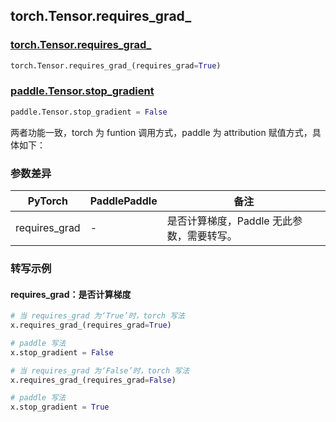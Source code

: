 ## torch.Tensor.requires_grad_
### [torch.Tensor.requires_grad_](https://pytorch.org/docs/stable/generated/torch.Tensor.requires_grad_.html?highlight=requires_grad_#torch.Tensor.requires_grad_)

```python
torch.Tensor.requires_grad_(requires_grad=True)
```

### [paddle.Tensor.stop_gradient](https://www.paddlepaddle.org.cn/documentation/docs/zh/api/paddle/Tensor_cn.html#stop-gradient)

```python
paddle.Tensor.stop_gradient = False
```

两者功能一致，torch 为 funtion 调用方式，paddle 为 attribution 赋值方式，具体如下：
### 参数差异
| PyTorch       | PaddlePaddle | 备注                                                   |
| ------------- | ------------ | ------------------------------------------------------ |
| requires_grad        | -            | 是否计算梯度，Paddle 无此参数，需要转写。                                      |


### 转写示例
#### requires_grad：是否计算梯度
```python
# 当 requires_grad 为‘True’时，torch 写法
x.requires_grad_(requires_grad=True)

# paddle 写法
x.stop_gradient = False

# 当 requires_grad 为‘False’时，torch 写法
x.requires_grad_(requires_grad=False)

# paddle 写法
x.stop_gradient = True
```

